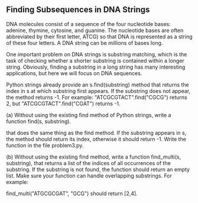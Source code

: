 ## Finding Subsequences in DNA Strings
DNA molecules consist of a sequence of the four nucleotide bases: adenine, thymine, cytosine, and guanine. The nucleotide bases are often abbreviated by their first letter, ATCG) so that DNA is represented as a string of these four letters. A DNA string can be millions of bases long.

One important problem on DNA strings is substring matching, which is the task of checking whether a shorter substring is contained within a longer string. Obviously, finding a substring in a long string has many interesting applications, but here we will focus on DNA sequences.

Python strings already provide an s.find(substring) method that returns the index in s at which substring first appears. If the substring does not appear, the method returns -1. For example: "ATCGCGTACT".find("CGCG") returns 2, but "ATCGCGTACT".find("CGAT") returns -1. 

(a) Without using the existing find method of Python strings, write a function find(s, substring).

that does the same thing as the find method. If the substring appears in s, the method should return its index, otherwise it should return -1. Write the function in the file problem3.py. 

(b) Without using the existing find method, write a function find_multi(s, substring), that returns a list of the indices of all occurrences of the substring. If the substring is not found, the function should return an empty list. Make sure your function can handle overlapping substrings. For example: 

find_multi("ATGCGCGAT", "GCG") should return [2,4].
